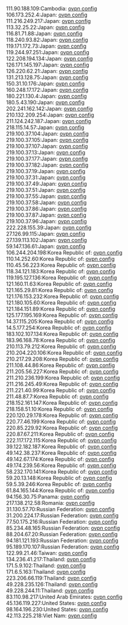 111.90.188.109:Cambodia: [ovpn config](vpn/111_90_188_109.ovpn)  
106.173.252.4:Japan: [ovpn config](vpn/106_173_252_4.ovpn)  
111.216.249.217:Japan: [ovpn config](vpn/111_216_249_217.ovpn)  
113.32.25.22:Japan: [ovpn config](vpn/113_32_25_22.ovpn)  
116.81.71.88:Japan: [ovpn config](vpn/116_81_71_88.ovpn)  
118.240.93.82:Japan: [ovpn config](vpn/118_240_93_82.ovpn)  
119.171.172.73:Japan: [ovpn config](vpn/119_171_172_73.ovpn)  
119.244.97.251:Japan: [ovpn config](vpn/119_244_97_251.ovpn)  
122.208.194.134:Japan: [ovpn config](vpn/122_208_194_134.ovpn)  
126.171.145.197:Japan: [ovpn config](vpn/126_171_145_197.ovpn)  
126.220.62.21:Japan: [ovpn config](vpn/126_220_62_21.ovpn)  
131.213.128.75:Japan: [ovpn config](vpn/131_213_128_75.ovpn)  
150.31.10.176:Japan: [ovpn config](vpn/150_31_10_176.ovpn)  
160.248.17.172:Japan: [ovpn config](vpn/160_248_17_172.ovpn)  
180.221.130.4:Japan: [ovpn config](vpn/180_221_130_4.ovpn)  
180.5.43.190:Japan: [ovpn config](vpn/180_5_43_190.ovpn)  
202.241.162.142:Japan: [ovpn config](vpn/202_241_162_142.ovpn)  
210.132.209.254:Japan: [ovpn config](vpn/210_132_209_254.ovpn)  
211.124.242.187:Japan: [ovpn config](vpn/211_124_242_187.ovpn)  
218.115.14.57:Japan: [ovpn config](vpn/218_115_14_57.ovpn)  
219.100.37.104:Japan: [ovpn config](vpn/219_100_37_104.ovpn)  
219.100.37.105:Japan: [ovpn config](vpn/219_100_37_105.ovpn)  
219.100.37.107:Japan: [ovpn config](vpn/219_100_37_107.ovpn)  
219.100.37.13:Japan: [ovpn config](vpn/219_100_37_13.ovpn)  
219.100.37.177:Japan: [ovpn config](vpn/219_100_37_177.ovpn)  
219.100.37.182:Japan: [ovpn config](vpn/219_100_37_182.ovpn)  
219.100.37.19:Japan: [ovpn config](vpn/219_100_37_19.ovpn)  
219.100.37.31:Japan: [ovpn config](vpn/219_100_37_31.ovpn)  
219.100.37.49:Japan: [ovpn config](vpn/219_100_37_49.ovpn)  
219.100.37.51:Japan: [ovpn config](vpn/219_100_37_51.ovpn)  
219.100.37.55:Japan: [ovpn config](vpn/219_100_37_55.ovpn)  
219.100.37.58:Japan: [ovpn config](vpn/219_100_37_58.ovpn)  
219.100.37.86:Japan: [ovpn config](vpn/219_100_37_86.ovpn)  
219.100.37.87:Japan: [ovpn config](vpn/219_100_37_87.ovpn)  
219.100.37.96:Japan: [ovpn config](vpn/219_100_37_96.ovpn)  
222.228.155.39:Japan: [ovpn config](vpn/222_228_155_39.ovpn)  
27.126.99.115:Japan: [ovpn config](vpn/27_126_99_115.ovpn)  
27.139.113.102:Japan: [ovpn config](vpn/27_139_113_102.ovpn)  
59.147.136.61:Japan: [ovpn config](vpn/59_147_136_61.ovpn)  
106.244.204.198:Korea Republic of: [ovpn config](vpn/106_244_204_198.ovpn)  
110.14.252.60:Korea Republic of: [ovpn config](vpn/110_14_252_60.ovpn)  
110.45.56.223:Korea Republic of: [ovpn config](vpn/110_45_56_223.ovpn)  
118.34.121.183:Korea Republic of: [ovpn config](vpn/118_34_121_183.ovpn)  
119.195.127.136:Korea Republic of: [ovpn config](vpn/119_195_127_136.ovpn)  
121.160.11.63:Korea Republic of: [ovpn config](vpn/121_160_11_63.ovpn)  
121.165.29.81:Korea Republic of: [ovpn config](vpn/121_165_29_81.ovpn)  
121.176.153.232:Korea Republic of: [ovpn config](vpn/121_176_153_232.ovpn)  
121.180.105.60:Korea Republic of: [ovpn config](vpn/121_180_105_60.ovpn)  
121.184.151.89:Korea Republic of: [ovpn config](vpn/121_184_151_89.ovpn)  
125.177.195.169:Korea Republic of: [ovpn config](vpn/125_177_195_169.ovpn)  
14.37.115.205:Korea Republic of: [ovpn config](vpn/14_37_115_205.ovpn)  
14.5.177.254:Korea Republic of: [ovpn config](vpn/14_5_177_254.ovpn)  
183.102.107.134:Korea Republic of: [ovpn config](vpn/183_102_107_134.ovpn)  
183.96.168.78:Korea Republic of: [ovpn config](vpn/183_96_168_78.ovpn)  
210.113.79.212:Korea Republic of: [ovpn config](vpn/210_113_79_212.ovpn)  
210.204.220.106:Korea Republic of: [ovpn config](vpn/210_204_220_106.ovpn)  
210.217.29.208:Korea Republic of: [ovpn config](vpn/210_217_29_208.ovpn)  
211.108.44.86:Korea Republic of: [ovpn config](vpn/211_108_44_86.ovpn)  
211.205.56.227:Korea Republic of: [ovpn config](vpn/211_205_56_227.ovpn)  
211.210.236.199:Korea Republic of: [ovpn config](vpn/211_210_236_199.ovpn)  
211.216.245.49:Korea Republic of: [ovpn config](vpn/211_216_245_49.ovpn)  
211.221.40.99:Korea Republic of: [ovpn config](vpn/211_221_40_99.ovpn)  
211.48.87.7:Korea Republic of: [ovpn config](vpn/211_48_87_7.ovpn)  
218.152.161.147:Korea Republic of: [ovpn config](vpn/218_152_161_147.ovpn)  
218.158.51.10:Korea Republic of: [ovpn config](vpn/218_158_51_10.ovpn)  
220.120.29.178:Korea Republic of: [ovpn config](vpn/220_120_29_178.ovpn)  
220.77.46.199:Korea Republic of: [ovpn config](vpn/220_77_46_199.ovpn)  
220.85.229.92:Korea Republic of: [ovpn config](vpn/220_85_229_92.ovpn)  
220.87.67.211:Korea Republic of: [ovpn config](vpn/220_87_67_211.ovpn)  
222.117.172.115:Korea Republic of: [ovpn config](vpn/222_117_172_115.ovpn)  
39.122.182.187:Korea Republic of: [ovpn config](vpn/39_122_182_187.ovpn)  
49.142.38.237:Korea Republic of: [ovpn config](vpn/49_142_38_237.ovpn)  
49.142.67.174:Korea Republic of: [ovpn config](vpn/49_142_67_174.ovpn)  
49.174.239.56:Korea Republic of: [ovpn config](vpn/49_174_239_56.ovpn)  
58.232.170.141:Korea Republic of: [ovpn config](vpn/58_232_170_141.ovpn)  
59.20.13.148:Korea Republic of: [ovpn config](vpn/59_20_13_148.ovpn)  
59.5.39.246:Korea Republic of: [ovpn config](vpn/59_5_39_246.ovpn)  
61.84.165.144:Korea Republic of: [ovpn config](vpn/61_84_165_144.ovpn)  
94.156.30.75:Panama: [ovpn config](vpn/94_156_30_75.ovpn)  
217.138.212.58:Romania: [ovpn config](vpn/217_138_212_58.ovpn)  
31.130.57.70:Russian Federation: [ovpn config](vpn/31_130_57_70.ovpn)  
31.200.224.17:Russian Federation: [ovpn config](vpn/31_200_224_17.ovpn)  
77.50.175.216:Russian Federation: [ovpn config](vpn/77_50_175_216.ovpn)  
85.234.48.165:Russian Federation: [ovpn config](vpn/85_234_48_165.ovpn)  
88.204.67.20:Russian Federation: [ovpn config](vpn/88_204_67_20.ovpn)  
94.181.121.193:Russian Federation: [ovpn config](vpn/94_181_121_193.ovpn)  
95.189.170.107:Russian Federation: [ovpn config](vpn/95_189_170_107.ovpn)  
122.99.21.46:Taiwan: [ovpn config](vpn/122_99_21_46.ovpn)  
134.236.41.217:Thailand: [ovpn config](vpn/134_236_41_217.ovpn)  
171.5.9.102:Thailand: [ovpn config](vpn/171_5_9_102.ovpn)  
171.6.5.163:Thailand: [ovpn config](vpn/171_6_5_163.ovpn)  
223.206.66.119:Thailand: [ovpn config](vpn/223_206_66_119.ovpn)  
49.228.235.126:Thailand: [ovpn config](vpn/49_228_235_126.ovpn)  
49.228.244.11:Thailand: [ovpn config](vpn/49_228_244_11.ovpn)  
83.110.98.217:United Arab Emirates: [ovpn config](vpn/83_110_98_217.ovpn)  
45.136.119.227:United States: [ovpn config](vpn/45_136_119_227.ovpn)  
98.164.196.230:United States: [ovpn config](vpn/98_164_196_230.ovpn)  
42.113.225.218:Viet Nam: [ovpn config](vpn/42_113_225_218.ovpn)  
